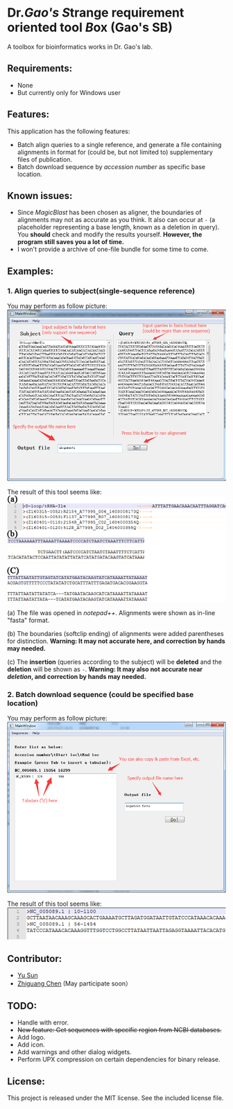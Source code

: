 # Dr.***Gao's*** <i>**S**</i>trange requirement oriented tool <i>***B***</i>ox (**Gao's SB**)
A toolbox for bioinformatics works in Dr. Gao's lab.

## Requirements: 
- None
- But currently only for Windows user

## Features:
This application has the following features:
- Batch align queries to a single reference, and generate a file containing alignments in format for (could be, but not limited to) supplementary files of publication.
- Batch download sequence by *accession number* as specific base location.

## Known issues:
- Since *MagicBlast* has been chosen as aligner, the boundaries of alignments may not as accurate as you think. 
It also can occur at `-` (a placeholder representing a base length, known as a deletion in query). 
You **should** check and modify the results yourself. 
**However, the program still saves you a lot of time.**
- I won't provide a archive of one-file bundle for some time to come.

## Examples:
### 1. Align queries to subject(single-sequence reference)
You may perform as follow picture:
![example_how_align_queries.png](docs/imgs/example_how_align_queries.png)

The result of this tool seems like:
![example_result_align_queries.png](docs/imgs/example_result_align_queries.png)

(a) The file was opened in *notepad++*. Alignments were shown as in-line "fasta" format.

(b) The boundaries (softclip ending) of alignments were added parentheses for distinction.
**Warning: It may not accurate here, and correction by hands may needed.**

(c) The **insertion** (queries according to the subject) will be **deleted** and the **deletion** will be shown as `-`.
**Warning: It may also not accurate near *deletion*, and correction by hands may needed.**

### 2. Batch download sequence (could be specified base location)
You may perform as follow picture:
![example_how_download_seq.png](docs/imgs/example_how_download_seq.png)

The result of this tool seems like:
![example_result_download_seq.png](docs/imgs/example_result_download_seq.png)

## Contributor:
- [Yu Sun](http://icannotendure.space/)
- [Zhiguang Chen](https://github.com/Dgmaxxx) (May participate soon）

## TODO:
- Handle with error.
- ~~New feature: Get sequences with specific region from NCBI databases.~~
- Add logo.
- Add icon.
- Add warnings and other dialog widgets.
- Perform UPX compression on certain dependencies for binary release.

## License:
This project is released under the MIT license. See the included license file.
